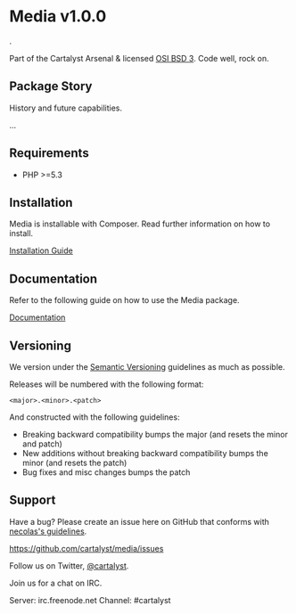 # Media v1.0.0

.

Part of the Cartalyst Arsenal & licensed [OSI BSD 3](license.txt). Code well, rock on.

## Package Story

History and future capabilities.

...

## Requirements

- PHP >=5.3

## Installation

Media is installable with Composer. Read further information on how to install.

[Installation Guide](http://cartalyst.com/manual/media/introduction/installation)

## Documentation

Refer to the following guide on how to use the Media package.

[Documentation](http://cartalyst.com/manual/media)

## Versioning

We version under the [Semantic Versioning](http://semver.org/) guidelines as much as possible.

Releases will be numbered with the following format:

`<major>.<minor>.<patch>`

And constructed with the following guidelines:

* Breaking backward compatibility bumps the major (and resets the minor and patch)
* New additions without breaking backward compatibility bumps the minor (and resets the patch)
* Bug fixes and misc changes bumps the patch

## Support

Have a bug? Please create an issue here on GitHub that conforms with [necolas's guidelines](https://github.com/necolas/issue-guidelines).

https://github.com/cartalyst/media/issues

Follow us on Twitter, [@cartalyst](http://twitter.com/cartalyst).

Join us for a chat on IRC.

Server: irc.freenode.net
Channel: #cartalyst
